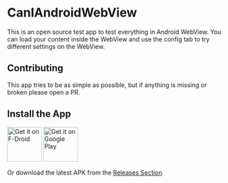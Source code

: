# CanIAndroidWebView

This is an open source test app to test everything in Android WebView. You can load your content inside the WebView and use the config tab to try different settings on the WebView.

## Contributing

This app tries to be as simple as possible, but if anything is missing or broken please open a PR.

## Install the App

[<img src="https://fdroid.gitlab.io/artwork/badge/get-it-on.png"
     alt="Get it on F-Droid"
     height="80">](https://f-droid.org/packages/com.caniwebview.android/)
[<img src="https://play.google.com/intl/en_us/badges/images/generic/en-play-badge.png"
     alt="Get it on Google Play"
     height="80">](https://play.google.com/store/apps/details?id=com.caniwebview.android)

Or download the latest APK from the [Releases Section](https://github.com/WebView-CG/CanIAndroidWebView/releases/latest).
